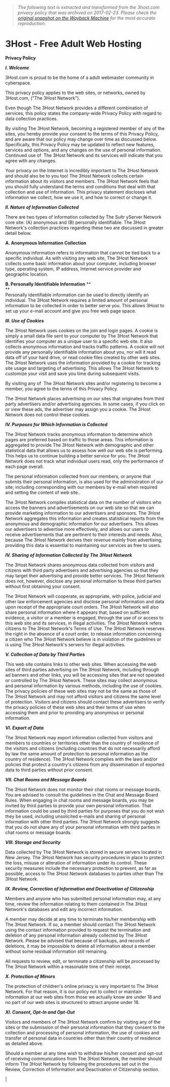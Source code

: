 > *The following text is extracted and transformed from the 3host.com privacy policy that was archived on 2017-02-23. Please check the [original snapshot on the Wayback Machine](https://web.archive.org/web/20170223013318id_/http%3A//www.3host.com/privacy.html) for the most accurate reproduction.*

# 3Host - Free Adult Web Hosting

**Privacy Policy**

_**I. Welcome**_

3Host.com is proud to be the home of a adult webmaster community in cyberspace.

This privacy policy applies to the web sites, or networks, owned by 3Host.com, ("The 3Host Network").

Even though The 3Host Network provides a different combination of services, this policy states the company-wide Privacy Policy with regard to data collection practices. 

By visiting The 3Host Network, becoming a registered member of any of the sites, you hereby provide your consent to the terms of this Privacy Policy, and are aware that our policy may change over time as discussed below. Specifically, this Privacy Policy may be updated to reflect new features, services and options, and any changes on the use of personal information. Continued use of  The 3Host Network and its services will indicate that you agree with any changes. 

Your privacy on the Internet is incredibly important to The 3Host Network and should also be to you too! The 3Host Network collects certain information about its visitors and members. The 3Host Network feels that you should fully understand the terms and conditions that deal with that collection and use of information. This privacy statement discloses what information we collect, how we use it, and how to correct or change it. 

_**II. Nature of Information Collected**_

There are two types of information collected by The Sultr yServer Network core site: (A) anonymous and (B) personally identifiable. The 3Host Network's collection practices regarding these two are discussed in greater detail below. 

**A. Anonymous Information Collection**

Anonymous information refers to information that cannot be tied back to a specific individual. As with visiting any web site, The 3Host Network collects some basic information about your computer, including browser type, operating system, IP address, Internet service provider and geographic location. 

**B. Personally Identifiable Information** **  
**  
Personally identifiable information can be used to directly identify an individual. The 3Host Network requires a limited amount of personal information to be collected in order to better serve you. This allows 3Host to set up your e-mail account and give you free web page space. 




_**III. Use of Cookies**_

The 3Host Network uses cookies on the join and login pages. A cookie is simply a small data file sent to your computer by The 3Host Network that identifies your computer as a unique user to a specific web site. It also collects anonymous information and tracks traffic patterns. A cookie will not provide any personally identifiable information about you, nor will it read data off of your hard drive, or read cookie files created by other web sites. The 3Host Network uses the information provided by a cookie for tracking site usage and targeting of advertising. This allows The 3Host Network to customize your visit and save you time during subsequent visits. 

By visiting any of  The 3Host Network sites and/or registering to become a member, you agree to the terms of this Privacy Policy. 

The 3Host Network places advertising on our sites that originates from third party advertisers and/or advertising agencies. In some cases, if you click on or view these ads, the advertiser may assign you a cookie. The 3Host Network does not control these cookies. 

_**IV. Purposes for Which Information is Collected**_

The 3Host Network tracks anonymous information to determine which pages are preferred based on traffic to those areas. This information is aggregated to provide The 3Host Network with demographic and other statistical data that allows us to assess how well our web site is performing. This helps us to continue building a better service for you. The 3Host Network does not track what individual users read, only the performance of each page overall. 

The personal information collected from our members, or anyone that submits their personal information, is also used for the administration of our site; including corresponding with our members by e-mail when required and setting the content of web site.. 

The 3Host Network compiles statistical data on the number of visitors who access the banners and advertisements on our web site so that we can provide marketing information to our advertisers and sponsors. The 3Host Network aggregates this information and creates statistical reports from the anonymous and demographic information for our advertisers. This allows our advertisers to advertise more effectively, and allows our users to receive advertisements that are pertinent to their interests and needs. Also, because The 3Host Network derives their revenue mainly from advertising, providing this data is essential to maintaining our services as free to users. 

_**IV. Sharing of Information Collected by The 3Host Network**_

The 3Host Network shares anonymous data collected from visitors and citizens with third party advertisers and advertising agencies so that they may target their advertising and provide better services. The 3Host Network does not, however, disclose any personal information to these third parties without first obtaining your consent. 

The 3Host Network will cooperate, as appropriate, with police, judicial and other law enforcement agencies and disclose personal information and data upon receipt of the appropriate court orders. The 3Host Network will also share personal information where it appears that, based on sufficient evidence, a visitor or a member is engaged, through the use of or access to this web site and its services, in illegal activities. The 3Host Network refers citizens to The 3Host Network's Terms of Use. The 3Host Network reserves the right in the absence of a court order, to release information concerning a citizen who The 3Host Network believe is in violation of the guidelines or is using The 3Host Network's servers for illegal activities. 

_**V. Collection of Data by Third Parties**_

This web site contains links to other web sites. When accessing the web sites of third parties advertising on The 3Host Network, including through ad banners and other links, you will be accessing sites that are not operated or controlled by The 3Host Network. These sites may collect anonymous and personal information by various methods, including the use of cookies. The privacy policies of these web sites may not be the same as those of The 3Host Network and may not afford visitors and citizens the same level of protection. Visitors and citizens should contact these advertisers to verify the privacy policies of these web sites and their terms of use when accessing them and prior to providing any anonymous or personal information. 

_**VI. Export of Data**_

The 3Host Network may export information collected from visitors and members to countries or territories other than the country of residence of the visitors and citizens (including countries that do not necessarily afford by law the same amount of protection to personal information as the country of residence). The 3Host Network complies with the laws and/or policies that protect a country's citizens from any dissemination of exported data to third parties without prior consent. 

_**VII. Chat Rooms and Message Boards**_

The 3Host Network does not monitor their chat rooms or message boards. You are advised to consult the guidelines in the Chat and Message Board Rules. When engaging in chat rooms and message boards, you may be invited by third parties to provide your own personal information. That information could be used by third parties for purposes that you do not wish they be used, including unsolicited e-mails and sharing of personal information with other third parties. The 3Host Network strongly suggests that you do not share any of your personal information with third parties in chat rooms or message boards. 

_**VIII. Storage and Security**_

Data collected by The 3Host Network is stored in secure servers located in New Jersey. The 3Host Network has security procedures in place to protect the loss, misuse or alteration of information under its control. These security measures include the necessary protection to prevent, as far as possible, access to The 3Host Network databases to parties other than The 3Host Network. 

_**IX. Review, Correction of Information and Deactivation of Citizenship**_

Members and anyone who has submitted personal information may, at any time, review the information relating to them contained in The 3Host Network's databases and edit any incorrect information. 

A member may decide at any time to terminate his/her membership with The 3Host Network. If so, a member should contact The 3Host Network using the contact information provided to request the termination and deletion of any personal information already collected by The 3Host Network. Please be advised that because of backups, and records of deletions, it may be impossible to delete all information about a member without some residual information still remaining. 

All requests to review, edit, or terminate a citizenship will be processed by The 3Host Network within a reasonable time of their receipt. 

_**X. Protection of Minors**_

The protection of children's online privacy is very important to The 3Host Network. For that reason, it is our policy not to collect or maintain information at our web sites from those we actually know are under 18 and no part of our web sites is structured to attract anyone under 18. 

_**XI. Consent, Opt-In and Opt-Out**_

Visitors and members of The 3Host Network confirm by visiting any of the sites or the submission of their personal information that they consent to the collection and processing of personal information, the use of cookies and transfer of personal data in countries other than their country of residence as detailed above. 

Should a member at any time wish to withdraw his/her consent and opt-out of receiving communications from The 3Host Network, the member should inform The 3Host Network by following the procedures set out in the Review, Correction of Information and Deactivation of Citizenship section. 

| 
